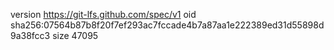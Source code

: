 version https://git-lfs.github.com/spec/v1
oid sha256:07564b87b8f20f7ef293ac7fccade4b7a87aa1e222389ed31d55898d9a38fcc3
size 47095
